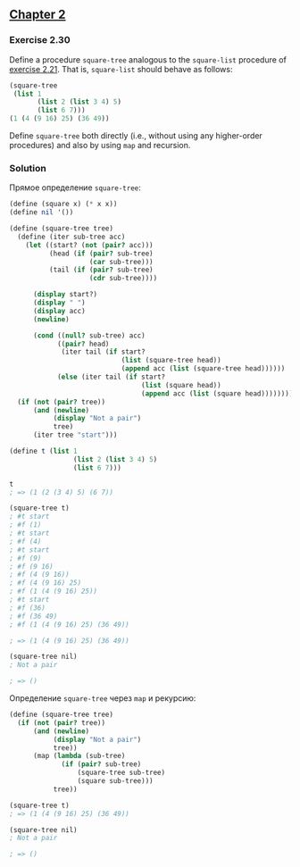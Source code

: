 ## [Chapter 2](../index.md#2-Building-Abstractions-with-Data)

### Exercise 2.30

Define a procedure `square-tree` analogous to the `square-list` procedure of [exercise 2.21](./Exercise%202.21.md). That is, `square-list` should behave as follows:

```scheme
(square-tree
 (list 1
       (list 2 (list 3 4) 5)
       (list 6 7)))
(1 (4 (9 16) 25) (36 49))
```

Define `square-tree` both directly (i.e., without using any higher-order procedures) and also by using `map` and recursion.

### Solution

Прямое определение `square-tree`:

```scheme
(define (square x) (* x x))
(define nil '())

(define (square-tree tree)
  (define (iter sub-tree acc)
    (let ((start? (not (pair? acc)))
          (head (if (pair? sub-tree)
                    (car sub-tree)))
          (tail (if (pair? sub-tree)
                    (cdr sub-tree))))

      (display start?)
      (display " ")
      (display acc)
      (newline)

      (cond ((null? sub-tree) acc)
            ((pair? head)
             (iter tail (if start?
                            (list (square-tree head))
                            (append acc (list (square-tree head))))))
            (else (iter tail (if start?
                                 (list (square head))
                                 (append acc (list (square head)))))))))
  (if (not (pair? tree))
      (and (newline)
           (display "Not a pair")
           tree)
      (iter tree "start")))

(define t (list 1
                (list 2 (list 3 4) 5)
                (list 6 7)))

t
; => (1 (2 (3 4) 5) (6 7))

(square-tree t)
; #t start
; #f (1)
; #t start
; #f (4)
; #t start
; #f (9)
; #f (9 16)
; #f (4 (9 16))
; #f (4 (9 16) 25)
; #f (1 (4 (9 16) 25))
; #t start
; #f (36)
; #f (36 49)
; #f (1 (4 (9 16) 25) (36 49))

; => (1 (4 (9 16) 25) (36 49))

(square-tree nil)
; Not a pair

; => ()
```

Определение `square-tree` через `map` и рекурсию:

```scheme
(define (square-tree tree)
  (if (not (pair? tree))
      (and (newline)
           (display "Not a pair")
           tree))
      (map (lambda (sub-tree)
             (if (pair? sub-tree)
                 (square-tree sub-tree)
                 (square sub-tree)))
           tree))

(square-tree t)
; => (1 (4 (9 16) 25) (36 49))

(square-tree nil)
; Not a pair

; => ()
```

